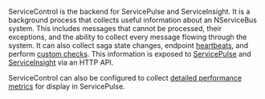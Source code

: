 ServiceControl is the backend for ServicePulse and ServiceInsight. It is a background process that collects useful information about an NServiceBus system. This includes messages that cannot be processed, their exceptions, and the ability to collect every message flowing through the system. It can also collect saga state changes, endpoint [heartbeats](/monitoring/heartbeats/), and perform [custom checks](/monitoring/custom-checks/). This information is exposed to [ServicePulse](/servicepulse) and [ServiceInsight](/serviceinsight) via an HTTP API.

ServiceControl can also be configured to collect [detailed performance metrics](/monitoring/metrics/) for display in ServicePulse.